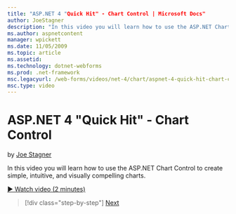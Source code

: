 ```yaml
---
title: "ASP.NET 4 "Quick Hit" - Chart Control | Microsoft Docs"
author: JoeStagner
description: "In this video you will learn how to use the ASP.NET Chart Control to create simple, intuitive, and visually compelling charts."
ms.author: aspnetcontent
manager: wpickett
ms.date: 11/05/2009
ms.topic: article
ms.assetid: 
ms.technology: dotnet-webforms
ms.prod: .net-framework
msc.legacyurl: /web-forms/videos/net-4/chart/aspnet-4-quick-hit-chart-control
msc.type: video
---
```

ASP.NET 4 "Quick Hit" - Chart Control
====================
by [Joe Stagner](https://github.com/JoeStagner)

In this video you will learn how to use the ASP.NET Chart Control to create simple, intuitive, and visually compelling charts. 

[&#9654; Watch video (2 minutes)](https://channel9.msdn.com/Blogs/ASP-NET-Site-Videos/aspnet-4-quick-hit-chart-control)

>[!div class="step-by-step"]
[Next](aspnet-4-how-do-i-introducing-the-new-chart-control-in-visual-studio-2010.md)